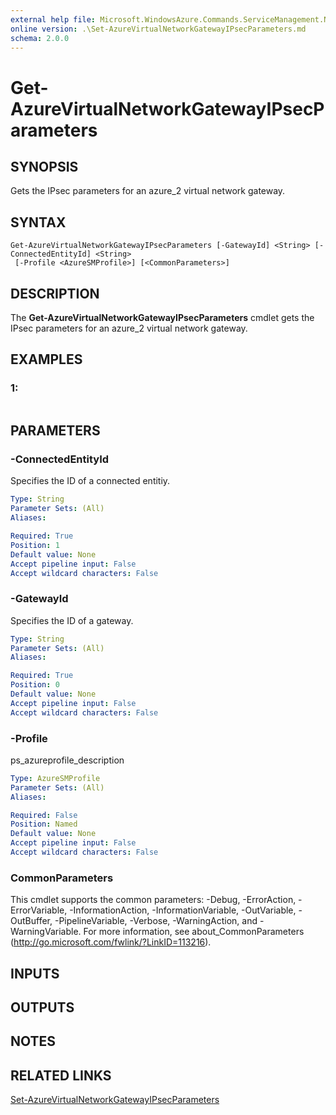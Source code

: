 ```yaml
---
external help file: Microsoft.WindowsAzure.Commands.ServiceManagement.Network.dll-Help.xml
online version: .\Set-AzureVirtualNetworkGatewayIPsecParameters.md
schema: 2.0.0
---
```


# Get-AzureVirtualNetworkGatewayIPsecParameters

## SYNOPSIS
Gets the IPsec parameters for an azure_2 virtual network gateway.

## SYNTAX

```
Get-AzureVirtualNetworkGatewayIPsecParameters [-GatewayId] <String> [-ConnectedEntityId] <String>
 [-Profile <AzureSMProfile>] [<CommonParameters>]
```

## DESCRIPTION
The **Get-AzureVirtualNetworkGatewayIPsecParameters** cmdlet gets the IPsec parameters for an azure_2 virtual network gateway.

## EXAMPLES

### 1:
```

```

## PARAMETERS

### -ConnectedEntityId
Specifies the ID of a connected entitiy.

```yaml
Type: String
Parameter Sets: (All)
Aliases: 

Required: True
Position: 1
Default value: None
Accept pipeline input: False
Accept wildcard characters: False
```

### -GatewayId
Specifies the ID of a gateway.

```yaml
Type: String
Parameter Sets: (All)
Aliases: 

Required: True
Position: 0
Default value: None
Accept pipeline input: False
Accept wildcard characters: False
```

### -Profile
ps_azureprofile_description

```yaml
Type: AzureSMProfile
Parameter Sets: (All)
Aliases: 

Required: False
Position: Named
Default value: None
Accept pipeline input: False
Accept wildcard characters: False
```

### CommonParameters
This cmdlet supports the common parameters: -Debug, -ErrorAction, -ErrorVariable, -InformationAction, -InformationVariable, -OutVariable, -OutBuffer, -PipelineVariable, -Verbose, -WarningAction, and -WarningVariable. For more information, see about_CommonParameters (http://go.microsoft.com/fwlink/?LinkID=113216).

## INPUTS

## OUTPUTS

## NOTES

## RELATED LINKS

[Set-AzureVirtualNetworkGatewayIPsecParameters](.\Set-AzureVirtualNetworkGatewayIPsecParameters.md)


